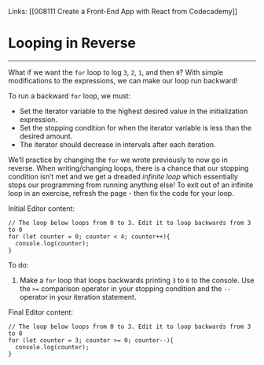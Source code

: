 Links:  [[008111 Create a Front-End App with React from Codecademy]]
# Looping in Reverse

---
What if we want the `for` loop to log `3`, `2`, `1`, and then `0`? With simple modifications to the expressions, we can make our loop run backward!

To run a backward `for` loop, we must:

-   Set the iterator variable to the highest desired value in the initialization expression.
-   Set the stopping condition for when the iterator variable is less than the desired amount.
-   The iterator should decrease in intervals after each iteration.

We’ll practice by changing the `for` we wrote previously to now go in reverse. When writing/changing loops, there is a chance that our stopping condition isn’t met and we get a dreaded _infinite loop_ which essentially stops our programming from running anything else! To exit out of an infinite loop in an exercise, refresh the page - then fix the code for your loop.

Initial Editor content:

	// The loop below loops from 0 to 3. Edit it to loop backwards from 3 to 0
	for (let counter = 0; counter < 4; counter++){
	  console.log(counter);
	}

To do:
1. Make a `for` loop that loops backwards printing `3` to `0` to the console. Use the `>=` comparison operator in your stopping condition and the `--` operator in your iteration statement.

Final Editor content:

	// The loop below loops from 0 to 3. Edit it to loop backwards from 3 to 0
	for (let counter = 3; counter >= 0; counter--){
	  console.log(counter);
	}